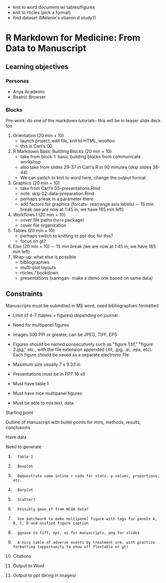 - knit to word document w/ tables/figures
- knit to rticles (pick a format)
- find dataset (Melanie's vitamin d study?)


# R Markdown for Medicine: From Data to Manuscript

## Learning objectives

### Personas

- Anya Academic
- Beatric Browser

### Blocks

Pre-work: do one of the markdown tutorials- this will be in teaser slide deck too

1. Orientation (20 min + 10)
    - launch project, edit file, knit to HTML, woohoo
    - this is Carl's 00
1. R Markdown Basic Building Blocks (20 min + 10)
    - take from block 1: basic building blocks from communicate workshop
    - also take from slides 29-37 in Carl's R in 90 minutes (skip slides 38-44)
    - We can switch to knit to word here, change the output format
1. Graphics (20 min + 10)
    - take from Carl's 03-presentations.Rmd
    - note: skip 02-data-preparation.Rmd
    - perhaps sneak in a parameter there
    - add factors for graphics (forcats- rearrange axis labels)
-- 15 min break (we are now at 1:45 in; we have 165 min left)
1. Workflows I (20 min + 10)
    - cover file paths (`here` package)
    - cover file organization
1. Tables (20 min + 10)
    - perhaps switch to knitting to ppt doc for this?
    - focus on gt?
1. Else (20 min + 10)
-- 15 min break (we are now at 1:45 in; we have 165 min left)
1. Wrap-up: what else is possible
    - bibliographies
    - multi-plot layouts
    - rticles / bookdown
    - presentations (xaringan- make a demo one based on same data)

## Constraints

Manuscripts must be submitted in MS word, need bibliographies formatted

+ Limit of 4-7 (tables + figures) depending on journal

+ Need for multipanel figures

+ Images 300 PPI or greater, can be JPEG, TIFF, EPS

+ Figures should be named consecutively such as "figure 1.tif," "figure 2.jpg," etc., with the file extension appended (.tif, .jpg, .ai, .eps, etc). Each figure should be saved as a separate electronic file.

+ Maximum size usually 7 x 9.33 in

+ Presentations must be in PPT 16 x9

+ Must have table 1

+ Must have nice multipanel figures

+ Must be able to mix text, data


Starting point

Outline of manuscript with bullet points for intro, methods, results, conclusions

Have data

Need to generate

1.       Table 1

2.       Boxplot

3.       Demonstrate some inline r code for stats, p values, proportions, etc.

4.       Barplot

5.       Scatter?

6.       Possibly geom_sf from NCQA data?

7.       Use patchwork to make multipanel figure with tags for panels A, B, C, D and unified figure caption

8.       ggsave to tiff, eps, ai for manuscripts, png for slides

9.       A nice table of adverse events by treatment arm, with practice formatting (opportunity to show off flextable or gt)

10.   Citations

11.   Output to Word

12.   Output to ppt (bring in images)

